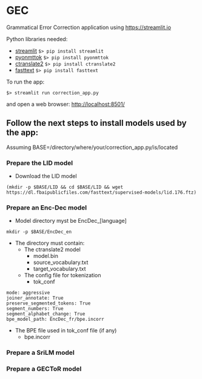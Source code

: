 # GEC
Grammatical Error Correction application using <https://streamlit.io>

Python libraries needed:
* [streamlit](https://streamlit.io) `$> pip install streamlit`
* [pyonmttok](https://github.com/OpenNMT/Tokenizer) `$> pip install pyonmttok`
* [ctranslate2](https://github.com/OpenNMT/CTranslate2) `$> pip install ctranslate2`
* [fasttext](https://fasttext.cc) `$> pip install fasttext`

To run the app: 

`$> streamlit run correction_app.py `

and open a web browser: <http://localhost:8501/>

## Follow the next steps to install models used by the app:

Assuming BASE=/directory/where/your/correction_app.py/is/located

### Prepare the LID model

* Download the LID model

`(mkdir -p $BASE/LID && cd $BASE/LID && wget https://dl.fbaipublicfiles.com/fasttext/supervised-models/lid.176.ftz)`

### Prepare an Enc-Dec model

* Model directory myst be EncDec_\[language\]

`mkdir -p $BASE/EncDec_en`

* The directory must contain:
  * The ctranslate2 model 
    * model.bin
    * source_vocabulary.txt
    * target_vocabulary.txt
  * The config file for tokenization
    * tok_conf

```
mode: aggressive
joiner_annotate: True
preserve_segmented_tokens: True
segment_numbers: True
segment_alphabet_change: True
bpe_model_path: EncDec_fr/bpe.incorr
```

  * The BPE file used in tok_conf file (if any)
    * bpe.incorr

### Prepare a SriLM model


### Prepare a GECToR model
